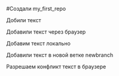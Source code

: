 #Создали my_first_repo

Добили текст

Добавили текст через браузер


Добавим текст локально

Добавили текст в новой ветке newbranch

Разрешаем конфликт текст в браузере
